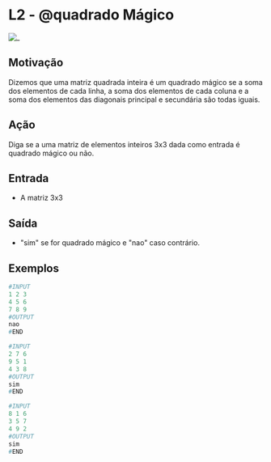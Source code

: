 # L2 - @quadrado Mágico

![_](cover.jpg)

## Motivação

Dizemos que uma matriz quadrada inteira é um quadrado mágico se a soma dos elementos de cada linha, a soma dos elementos de cada coluna e a soma dos elementos das diagonais principal e secundária são todas iguais.  
  
## Ação

Diga se a uma matriz de elementos inteiros 3x3 dada como entrada é quadrado mágico ou não.  
  
## Entrada

* A matriz 3x3

## Saída

* "sim" se for quadrado mágico e "nao" caso contrário.

## Exemplos

``` py
#INPUT
1 2 3
4 5 6
7 8 9
#OUTPUT
nao
#END

#INPUT
2 7 6
9 5 1
4 3 8
#OUTPUT
sim
#END

#INPUT
8 1 6
3 5 7
4 9 2
#OUTPUT
sim
#END
```
